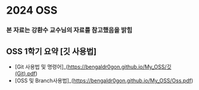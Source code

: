 # 2024 OSS 
<h3>본 자료는 강환수 교수님의 자료를 참고했음을 밝힘</h3>

## OSS 1학기 요약 [깃 사용법] </h2>

- [Git 사용법 및 명령어]_(https://bengaldr0gon.github.io/My_OSS/깃(Git).pdf)
- [OSS 및 Branch사용법]_(https://bengaldr0gon.github.io/My_OSS/Oss.pdf)
